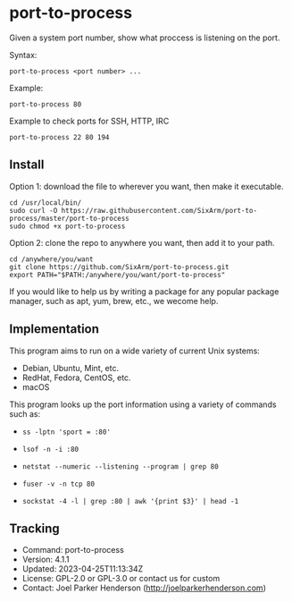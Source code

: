 # port-to-process

Given a system port number, show what proccess is listening on the port.

Syntax:

    port-to-process <port number> ...

Example:

    port-to-process 80

Example to check ports for SSH, HTTP, IRC

    port-to-process 22 80 194


## Install

Option 1: download the file to wherever you want, then make it executable.

    cd /usr/local/bin/
    sudo curl -O https://raw.githubusercontent.com/SixArm/port-to-process/master/port-to-process
    sudo chmod +x port-to-process

Option 2: clone the repo to anywhere you want, then add it to your path.

    cd /anywhere/you/want
    git clone https://github.com/SixArm/port-to-process.git   
    export PATH="$PATH:/anywhere/you/want/port-to-process"

If you would like to help us by writing a package for any popular package manager, such as apt, yum, brew, etc., we wecome help.


## Implementation

This program aims to run on a wide variety of current Unix systems:

  * Debian, Ubuntu, Mint, etc.
  * RedHat, Fedora, CentOS, etc.
  * macOS

This program looks up the port information using a variety of commands such as:

  * `ss -lptn 'sport = :80'`

  * `lsof -n -i :80`

  * `netstat --numeric --listening --program | grep 80`

  * `fuser -v -n tcp 80`

  * `sockstat -4 -l | grep :80 | awk '{print $3}' | head -1`


## Tracking

  * Command: port-to-process
  * Version: 4.1.1
  * Updated: 2023-04-25T11:13:34Z
  * License: GPL-2.0 or GPL-3.0 or contact us for custom
  * Contact: Joel Parker Henderson (http://joelparkerhenderson.com)
